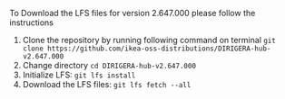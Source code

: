 To Download the LFS files for version 2.647.000 please follow the instructions

1. Clone the repository by running following command on terminal `git clone https://github.com/ikea-oss-distributions/DIRIGERA-hub-v2.647.000`
2. Change directory `cd DIRIGERA-hub-v2.647.000`
3. Initialize LFS: `git lfs install`
4. Download the LFS files: `git lfs fetch --all`
